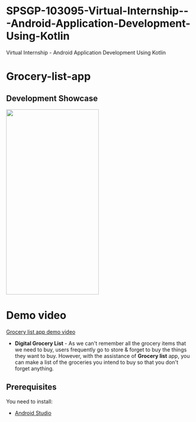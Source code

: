 # SPSGP-103095-Virtual-Internship---Android-Application-Development-Using-Kotlin
Virtual Internship - Android Application Development Using Kotlin

# Grocery-list-app
 ## Development Showcase
<img src="https://github.com/Jayashree-G01/Grocery-list-app/blob/master/demo.gif" width="250" height="500" />

# Demo video 
[Grocery list app demo video](https://www.youtube.com/watch?v=EpGtrY_3vuM)

- <b>Digital Grocery List</b> - As we can't remember all the grocery items that we need to buy, users frequently go to store & forget to buy the things they want to buy. However, with the assistance of <b>Grocery list</b> app, you can make a list of the groceries you intend to buy so that you don't forget anything.

Prerequisites
------------
You need to install:
- [Android Studio](https://www.geeksforgeeks.org/guide-to-install-and-set-up-android-studio/)
